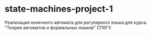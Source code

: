 # state-machines-project-1
Реализация конечного автомата для регулярного языка для курса "Теория автоматов и формальных языков" СПбГУ.
